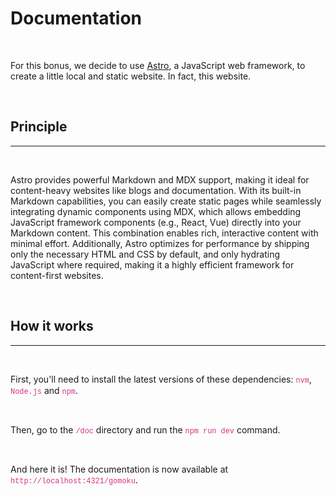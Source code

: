 <style>
	code {
		font-family: 'Courier New', Courier, monospace;
		color: #d63384;
	}
</style>

# Documentation

<br>

For this bonus, we decide to use [Astro](https://astro.build/), a JavaScript web framework, to create a little local and static website. In fact, this website.

<br>

## Principle

---

<br>

Astro provides powerful Markdown and MDX support, making it ideal for content-heavy websites like blogs and documentation. With its built-in Markdown capabilities, you can easily create static pages while seamlessly integrating dynamic components using MDX, which allows embedding JavaScript framework components (e.g., React, Vue) directly into your Markdown content. This combination enables rich, interactive content with minimal effort. Additionally, Astro optimizes for performance by shipping only the necessary HTML and CSS by default, and only hydrating JavaScript where required, making it a highly efficient framework for content-first websites.

<br>

## How it works

---

<br>

First, you'll need to install the latest versions of these dependencies: `nvm`, `Node.js` and `npm`.

<br>

Then, go to the `/doc` directory and run the `npm run dev` command.

<br>

And here it is! The documentation is now available at `http://localhost:4321/gomoku`.